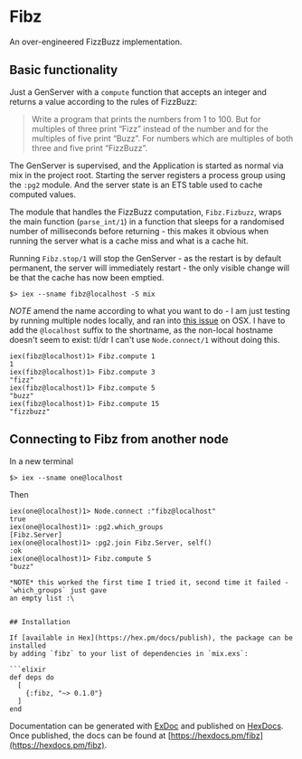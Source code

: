 # Fibz

An over-engineered FizzBuzz implementation.

## Basic functionality

Just a GenServer with a `compute` function that accepts an integer and returns
a value according to the rules of FizzBuzz:

> Write a program that prints the numbers from 1 to 100. But for multiples of three print “Fizz” instead of the number and for the multiples of five print “Buzz”. For numbers which are multiples of both three and five print “FizzBuzz”.

The GenServer is supervised, and the Application is started as normal via mix in the project root. Starting the server registers a process group using the `:pg2` module. And the server state is an ETS table used to
cache computed values.

The module that handles the FizzBuzz computation, `Fibz.Fizbuzz`, wraps the main function (`parse_int/1`)
in a function that sleeps for a randomised number of milliseconds before returning - this makes it obvious
when running the server what is a cache miss and what is a cache hit.

Running `Fibz.stop/1` will stop the GenServer - as the restart is by default permanent, the server will
immediately restart - the only visible change will be that the cache has now been emptied.

```
$> iex --sname fibz@localhost -S mix
```

*NOTE* amend the name according to what you want to do - I am just testing by running multiple nodes locally,
and ran into [this issue](https://github.com/elixir-lang/elixir/issues/3955) on OSX. I have to add the
`@localhost` suffix to the shortname, as the non-local hostname doesn't seem to exist: tl/dr I can't use `Node.connect/1` without doing this.

```
iex(fibz@localhost)1> Fibz.compute 1
1
iex(fibz@localhost)1> Fibz.compute 3
"fizz"
iex(fibz@localhost)1> Fibz.compute 5
"buzz"
iex(fibz@localhost)1> Fibz.compute 15
"fizzbuzz"
```

## Connecting to Fibz from another node

In a new terminal

```
$> iex --sname one@localhost
```

Then

```
iex(one@localhost)1> Node.connect :"fibz@localhost"
true
iex(one@localhost)1> :pg2.which_groups
[Fibz.Server]
iex(one@localhost)1> :pg2.join Fibz.Server, self()
:ok
iex(one@localhost)1> Fibz.compute 5
"buzz"

*NOTE* this worked the first time I tried it, second time it failed - `which_groups` just gave
an empty list :\


## Installation

If [available in Hex](https://hex.pm/docs/publish), the package can be installed
by adding `fibz` to your list of dependencies in `mix.exs`:

```elixir
def deps do
  [
    {:fibz, "~> 0.1.0"}
  ]
end
```

Documentation can be generated with [ExDoc](https://github.com/elixir-lang/ex_doc)
and published on [HexDocs](https://hexdocs.pm). Once published, the docs can
be found at [https://hexdocs.pm/fibz](https://hexdocs.pm/fibz).

